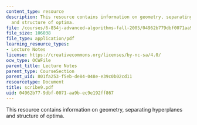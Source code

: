 ```yaml
---
content_type: resource
description: This resource contains information on geometry, separating hyperplanes
  and structure of optima.
file: /courses/6-854j-advanced-algorithms-fall-2005/04962b779dbf0071aa9bec9e192ff867_scribe9.pdf
file_size: 106038
file_type: application/pdf
learning_resource_types:
- Lecture Notes
license: https://creativecommons.org/licenses/by-nc-sa/4.0/
ocw_type: OCWFile
parent_title: Lecture Notes
parent_type: CourseSection
parent_uid: 801fa253-f5eb-de84-048e-e39c0b02cd11
resourcetype: Document
title: scribe9.pdf
uid: 04962b77-9dbf-0071-aa9b-ec9e192ff867
---
```

This resource contains information on geometry, separating hyperplanes and structure of optima.